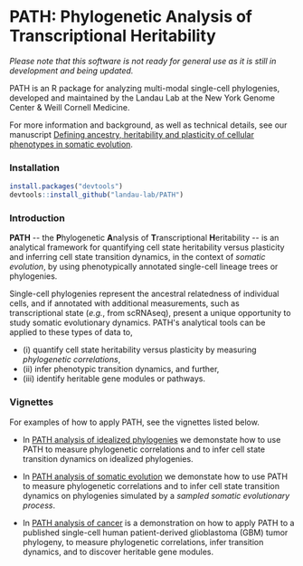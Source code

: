 # PATH: Phylogenetic Analysis of Transcriptional Heritability

*Please note that this software is not ready for general use
as it is still in development and being updated.*  

PATH is an R package for analyzing multi-modal single-cell phylogenies, developed and
maintained by the Landau Lab at the New York Genome Center \& Weill Cornell Medicine.

For more information and background, as well as technical details, see our manuscript
[Defining ancestry, heritability and plasticity of cellular phenotypes in somatic evolution]().
 
### Installation 
```r
install.packages("devtools")
devtools::install_github("landau-lab/PATH")
```

### Introduction
**PATH** -- the **P**hylogenetic **A**nalysis of **T**ranscriptional 
**H**eritability -- is an analytical framework for quantifying cell state heritability
versus plasticity and inferring cell state transition dynamics, in the context of
*somatic evolution*, by using phenotypically annotated single-cell lineage trees or phylogenies. 

Single-cell phylogenies represent the ancestral
relatedness of individual cells, and if annotated with additional 
measurements, such as transcriptional state (*e.g.*, from scRNAseq),
present a unique opportunity to study somatic evolutionary dynamics. 
PATH's analytical tools can be applied to these types of data to, 
* (i) quantify cell state heritability versus plasticity by measuring *phylogenetic correlations*,
* (ii) infer phenotypic transition dynamics, and further, 
* (iii) identify heritable gene modules or pathways.  

### Vignettes
For examples of how to apply PATH, see the vignettes listed below.

* In [PATH analysis of idealized phylogenies](https://htmlpreview.github.io/?https://github.com/landau-lab/PATH/blob/main/vignettes/Idealized_phylogenies.html)
we demonstate how to use PATH to measure phylogenetic correlations and to infer cell state transition dynamics
on idealized phylogenies.
* In [PATH analysis of somatic evolution](https://htmlpreview.github.io/?https://github.com/landau-lab/PATH/blob/main/vignettes/Somatic_evolution.html) 
we demonstate how to use PATH to measure phylogenetic correlations and to infer cell state transition dynamics
on phylogenies simulated by a *sampled somatic evolutionary process*. 

* In [PATH analysis of cancer]() is a demonstration
on how to apply PATH to a published single-cell human patient-derived
glioblastoma (GBM) tumor phylogeny, 
to measure phylogenetic correlations, infer
transition dynamics, and to discover heritable gene modules.

